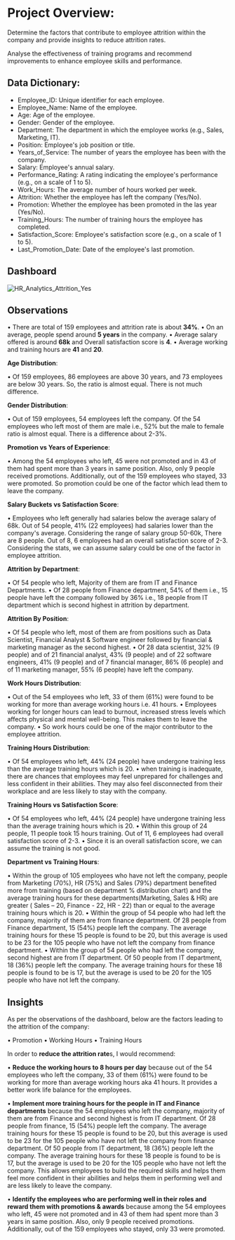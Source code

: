 # Project Overview:

Determine the factors that contribute to employee attrition within the company and provide insights to reduce attrition rates.

Analyse the effectiveness of training programs and recommend improvements to enhance employee skills and performance.

## Data Dictionary:

* Employee_ID: Unique identifier for each employee. 
* Employee_Name: Name of the employee.
* Age: Age of the employee. 
* Gender: Gender of the employee. 
* Department: The department in which the employee works (e.g.,  Sales, Marketing, IT). 
* Position: Employee's job position or title. 
* Years_of_Service: The number of years the employee has been with  the company. 
* Salary: Employee's annual salary. 
* Performance_Rating: A rating indicating the employee's performance (e.g., on a scale of 1 to 5). 
* Work_Hours: The average number of hours worked per week.
* Attrition: Whether the employee has left the company (Yes/No).
* Promotion: Whether the employee has been promoted in the las year (Yes/No). 
* Training_Hours: The number of training hours the employee has completed. 
* Satisfaction_Score: Employee's satisfaction score (e.g., on a scale of 1 to 5).
* Last_Promotion_Date: Date of the employee's last promotion.

## Dashboard

![HR_Analytics_Attrition_Yes](https://github.com/prajivinn/Employee_Attrition_PowerBi/assets/108303914/24dc6159-e9e8-46c6-ad44-24f45bdf55ab)


## Observations

•	There are total of 159 employees and attrition rate is about **34%**.
•	On an average, people spend around **5 years** in the company.
•	Average salary offered is around **68k** and Overall satisfaction score is **4**.
•	Average working and training hours are **41** and **20**.

**Age Distribution**:

•	Of 159 employees, 86 employees are above 30 years, and 73 employees are below 30 years. So, the ratio is almost equal. There is not much difference.

**Gender Distribution**:

•	Out of 159 employees, 54 employees left the company. Of the 54 employees who left most of them are male i.e., 52% but the male to female ratio is almost equal. There is a difference about 2-3%.

**Promotion vs Years of Experience**:

•	Among the 54 employees who left, 45 were not promoted and in 43 of them had spent more than 3 years in same position. Also, only 9 people received promotions. Additionally, out of the 159 employees who stayed, 33 were promoted. So promotion could be one of the factor which lead them to leave the company.

**Salary Buckets vs Satisfaction Score**:


•	Employees who left generally had salaries below the average salary of 68k. Out of 54 people, 41% (22 employees) had salaries lower than the company's average. Considering the range of salary group 50-60k, There are 8 people. Out of 8, 6 employees had an overall satisfaction score of 2-3. Considering the stats, we can assume salary could be one of the factor in employee attrition.


**Attrition by Department**:

•	Of 54 people who left, Majority of them are from IT and Finance Departments.
•	Of 28 people from Finance department, 54% of them i.e., 15 people have left the company followed by 36% i.e., 18 people from IT department which is second highest in attrition by department.

**Attrition By Position**:

•	Of 54 people who left, most of them are from positions such as Data Scientist, Financial Analyst & Software engineer followed by financial & marketing manager as the second highest.
•	Of 28 data scientist, 32% (9 people) and of 21 financial analyst, 43% (9 people) and of 22 software engineers, 41% (9 people) and of 7 financial manager, 86% (6 people) and of 11 marketing manager, 55% (6 people) have left the company.


**Work Hours Distribution**:

•	Out of the 54 employees who left, 33 of them (61%) were found to be working for more than average working hours i.e. 41 hours.
•	Employees working  for longer hours can lead to burnout, increased stress levels which affects physical and mental well-being. This makes them to leave the company.
•	So work hours could be one of the major contributor to the employee attrition.

**Training Hours Distribution**:

•	Of 54 employees who left, 44% (24 people) have undergone training less than the average training hours which is 20.
•	when training is inadequate, there are chances that employees may feel unprepared for challenges and less confident in their abilities. They may also feel disconnected from their workplace and are less likely to stay with the company.

**Training Hours vs Satisfaction Score**:

•	Of 54 employees who left, 44% (24 people) have undergone training less than the average training hours which is 20.
•	Within this group of 24 people, 11 people took 15 hours training. Out of 11, 6 employees had overall satisfaction score of 2-3.
•	Since it is an overall satisfaction score, we can assume the training is not good. 

**Department vs Training Hours**:

•	Within the group of 105 employees who have not left the company, people from Marketing (70%), HR (75%) and Sales (79%) department benefited more from training (based on department % distribution chart) and the average training hours for these departments(Marketing, Sales & HR) are greater ( Sales – 20, Finance - 22, HR - 22) than or equal to the average training hours which is 20.
•	Within the group of 54 people who had left the company, majority of them are from finance department. Of 28 people from Finance department, 15 (54%) people left the company. The average training hours for these 15 people is found to be 20, but this average is used to be 23 for the 105 people who have not left the company from finance department. 
•	Within the group of 54 people who had left the company, second highest are from IT department. Of 50 people from IT department, 18 (36%) people left the company. The average training hours for these 18 people is found to be is 17, but the average is used to be 20 for the 105 people who have not left the company.

## Insights 

As per the observations of the dashboard, below are the factors leading to the attrition of the company:

•	Promotion
•	Working Hours
•	Training Hours

In order to **reduce the attrition rate**s, I would recommend:

•	**Reduce the working hours to 8 hours per day** because out of the 54 employees who left the company, 33 of them (61%) were found to be working for more than average working hours aka 41 hours. It provides a better work life balance for the employees.

•	**Implement more training hours for the people in IT and Finance departments** because the 54 employees who left the company, majority of them are from Finance and second highest is from IT department. Of 28 people from finance, 15 (54%) people left the company. The average training hours for these 15 people is found to be 20, but this average is used to be 23 for the 105 people who have not left the company from finance department. Of 50 people from IT department, 18 (36%) people left the company. The average training hours for these 18 people is found to be is 17, but the average is used to be 20 for the 105 people who have not left the company.  This allows employees to build the required skills and helps them feel more confident in their abilities and helps them in performing well and are less likely to leave the company.

•	**Identify the employees who are performing well in their roles and reward them with promotions & awards** because among the 54 employees who left, 45 were not promoted and in 43 of them had spent more than 3 years in same position. Also, only 9 people received promotions. Additionally, out of the 159 employees who stayed, only 33 were promoted.




